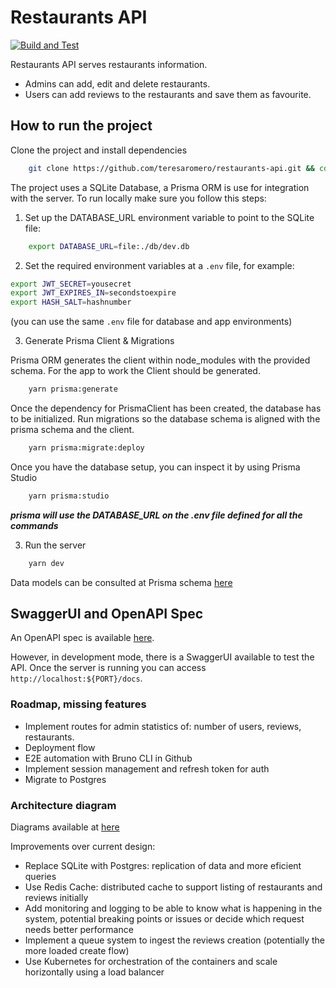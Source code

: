 # Restaurants API

[![Build and Test](https://github.com/teresaromero/restaurants-api/actions/workflows/build-and-test.yml/badge.svg)](https://github.com/teresaromero/restaurants-api/actions/workflows/build-and-test.yml)

Restaurants API serves restaurants information.

- Admins can add, edit and delete restaurants.
- Users can add reviews to the restaurants and save them as favourite.

## How to run the project

Clone the project and install dependencies

```bash
    git clone https://github.com/teresaromero/restaurants-api.git && cd restaurants-api && yarn install
```

The project uses a SQLite Database, a Prisma ORM is use for integration with the server. To run locally make sure you follow this steps:

1. Set up the DATABASE_URL environment variable to point to the SQLite file:

```bash
    export DATABASE_URL=file:./db/dev.db
```

2. Set the required environment variables at a `.env` file, for example:

```bash
export JWT_SECRET=yousecret
export JWT_EXPIRES_IN=secondstoexpire
export HASH_SALT=hashnumber
```

(you can use the same `.env` file for database and app environments)

3. Generate Prisma Client & Migrations

Prisma ORM generates the client within node_modules with the provided schema. For the app to work the Client should be generated.

```bash
    yarn prisma:generate
```

Once the dependency for PrismaClient has been created, the database has to be initialized.
Run migrations so the database schema is aligned with the prisma schema and the client.

```bash
    yarn prisma:migrate:deploy
```

Once you have the database setup, you can inspect it by using Prisma Studio

```bash
    yarn prisma:studio
```

**_prisma will use the DATABASE_URL on the .env file defined for all the commands_**

3. Run the server

```bash
    yarn dev
```

Data models can be consulted at Prisma schema [here](./prisma/schema.prisma)

## SwaggerUI and OpenAPI Spec

An OpenAPI spec is available [here](./openapi.yaml).

However, in development mode, there is a SwaggerUI available to test the API. Once the server is running you can access `http://localhost:${PORT}/docs`.

### Roadmap, missing features

- Implement routes for admin statistics of: number of users, reviews, restaurants.
- Deployment flow
- E2E automation with Bruno CLI in Github
- Implement session management and refresh token for auth
- Migrate to Postgres

### Architecture diagram

Diagrams available at [here](https://excalidraw.com/#json=bZEVDeF_KEA4WA6GZwAh4,WQ6N2PUuzSA8f6l6YKLjWg)

Improvements over current design:

- Replace SQLite with Postgres: replication of data and more eficient queries
- Use Redis Cache: distributed cache to support listing of restaurants and reviews initially
- Add monitoring and logging to be able to know what is happening in the system, potential breaking points or issues or decide which request needs better performance
- Implement a queue system to ingest the reviews creation (potentially the more loaded create flow)
- Use Kubernetes for orchestration of the containers and scale horizontally using a load balancer
